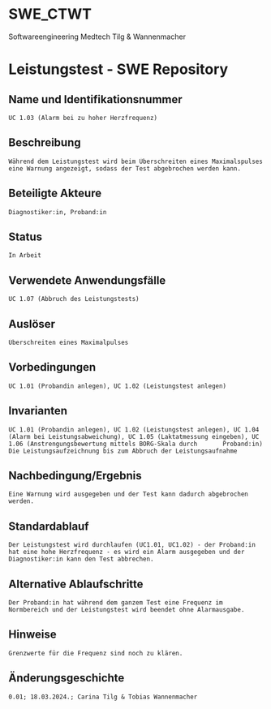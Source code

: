 # SWE_CTWT
Softwareengineering Medtech Tilg &amp; Wannenmacher

# Leistungstest - SWE Repository
## Name und Identifikationsnummer
    UC 1.03 (Alarm bei zu hoher Herzfrequenz)
## Beschreibung
    Während dem Leistungstest wird beim Überschreiten eines Maximalspulses eine Warnung angezeigt, sodass der Test abgebrochen werden kann.
## Beteiligte Akteure
    Diagnostiker:in, Proband:in
## Status
    In Arbeit
## Verwendete Anwendungsfälle
    UC 1.07 (Abbruch des Leistungstests)
## Auslöser
    Überschreiten eines Maximalpulses
## Vorbedingungen
    UC 1.01 (Probandin anlegen), UC 1.02 (Leistungstest anlegen)
## Invarianten
    UC 1.01 (Probandin anlegen), UC 1.02 (Leistungstest anlegen), UC 1.04 (Alarm bei Leistungsabweichung), UC 1.05 (Laktatmessung eingeben), UC 1.06 (Anstrengungsbewertung mittels BORG-Skala durch       Proband:in)
    Die Leistungsaufzeichnung bis zum Abbruch der Leistungsaufnahme
## Nachbedingung/Ergebnis
    Eine Warnung wird ausgegeben und der Test kann dadurch abgebrochen werden.
## Standardablauf
    Der Leistungstest wird durchlaufen (UC1.01, UC1.02) - der Proband:in hat eine hohe Herzfrequenz - es wird ein Alarm ausgegeben und der Diagnostiker:in kann den Test abbrechen.
## Alternative Ablaufschritte
    Der Proband:in hat während dem ganzem Test eine Frequenz im Normbereich und der Leistungstest wird beendet ohne Alarmausgabe.
## Hinweise
    Grenzwerte für die Frequenz sind noch zu klären.
## Änderungsgeschichte
    0.01; 18.03.2024.; Carina Tilg & Tobias Wannenmacher
